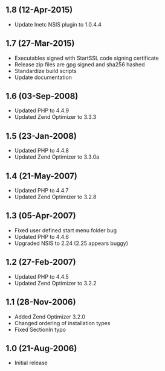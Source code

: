 ## 1.8 (12-Apr-2015)

  * Update Inetc NSIS plugin to 1.0.4.4

## 1.7 (27-Mar-2015)

  * Executables signed with StartSSL code signing certificate
  * Release zip files are gpg signed and sha256 hashed
  * Standardize build scripts
  * Update documentation

## 1.6 (03-Sep-2008)

  * Updated PHP to 4.4.9
  * Updated Zend Optimizer to 3.3.3

## 1.5 (23-Jan-2008)

  * Updated PHP to 4.4.8
  * Updated Zend Optimizer to 3.3.0a

## 1.4 (21-May-2007)

  * Updated PHP to 4.4.7
  * Updated Zend Optimizer to 3.2.8

## 1.3 (05-Apr-2007)

  * Fixed user defined start menu folder bug
  * Updated PHP to 4.4.6
  * Upgraded NSIS to 2.24 (2.25 appears buggy)

## 1.2 (27-Feb-2007)

  * Updated PHP to 4.4.5
  * Updated Zend Optimizer to 3.2.2

## 1.1 (28-Nov-2006)

  * Added Zend Optimizer 3.2.0
  * Changed ordering of installation types
  * Fixed SectionIn typo

## 1.0 (21-Aug-2006)

  * Initial release
